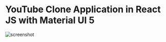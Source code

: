 # YouTube Clone Application in React JS with Material UI 5
![screenshot](https://user-images.githubusercontent.com/26660809/235381975-e00d23e0-47e8-4019-8fe6-712d8b7e9c0f.png)
